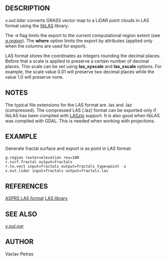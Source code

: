 ## DESCRIPTION

*v.out.lidar* converts GRASS vector map to a LiDAR point clouds in LAS
format using the [libLAS](https://liblas.org) library.

The **-r** flag limits the export to the current computational region
extent (see *[g.region](g.region.md)*). The **where** option limits the
export by attributes (applied only when the columns are used for
export).

LAS format stores the coordinates as integers rounding the decimal
places. Before that a scale is applied to preserve a certain number of
decimal places. This scale can be set using **las_xyscale** and
**las_xscale** options. For example, the scale value 0.01 will preserve
two decimal places while the value 1.0 will preserve none.

## NOTES

The typical file extensions for the LAS format are .las and .laz
(compressed). The compressed LAS (.laz) format can be exported only if
libLAS has been compiled with [LASzip](https://laszip.org/) support. It
is also good when libLAS was compiled with GDAL. This is needed when
working with projections.

## EXAMPLE

Generate fractal surface and export is as point in LAS format:

```shell
g.region raster=elevation res=100
r.surf.fractal output=fractals
r.to.vect input=fractals output=fractals type=point -z
v.out.lidar input=fractals output=fractals.las
```

## REFERENCES

[ASPRS LAS
format](https://www.asprs.org/committee-general/laser-las-file-format-exchange-activities.html)
[LAS library](https://liblas.org/)

## SEE ALSO

*[v.out.ogr](v.out.ogr.md)*

## AUTHOR

Vaclav Petras
